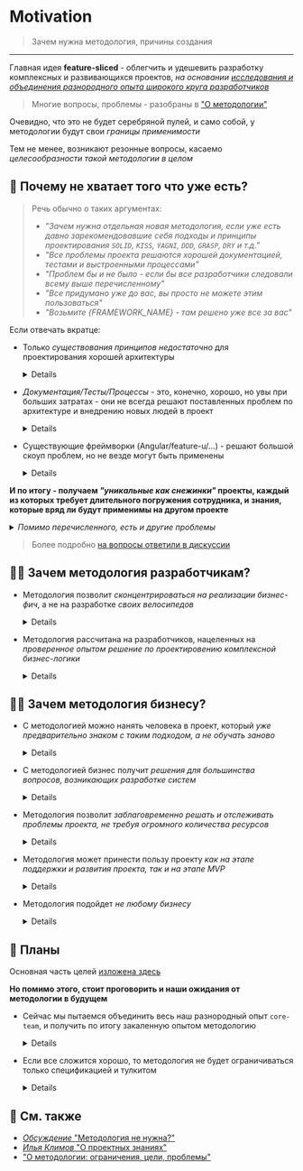 [src-disc]: https://github.com/feature-sliced/wiki/discussions/27
[discussions]: https://github.com/feature-sliced/wiki/discussions
[refs-about]: ./readme.md
[refs-about--goals]: ./readme.md#-цели
[refs-klimov]: https://youtu.be/4xyb_tA-uw0?t=249

# Motivation

> Зачем нужна методология, причины создания
---

Главная идея **feature-sliced** - облегчить и удешевить разработку комплексных и развивающихся проектов, *на основании [исследования и объединения разнородного опыта широкого круга разработчиков][discussions]*
> Многие вопросы, проблемы - разобраны в ["О методологии"][refs-about]

Очевидно, что это не будет серебряной пулей, и само собой, у методологии будут свои *границы применимости*

Тем не менее, возникают резонные вопросы, касаемо *целесообразности такой методологии в целом*

## 🔎 Почему не хватает того что уже есть?
<!--TODO: #existing-solutions -->
> Речь обычно о таких аргументах:
> - *"Зачем нужна отдельная новая методология, если уже есть давно зарекомендовавшие себя подходы и принципы проектирования `SOLID`, `KISS`, `YAGNI`, `DDD`, `GRASP`, `DRY` и т.д."*
> - *"Все проблемы проекта решаются хорошей документацией, тестами и выстроенными процессами"*
> - *"Проблем бы и не было - если бы все разработчики следовали всему выше перечисленному"*
> - *"Все придумано уже до вас, вы просто не можете этим пользоваться"*
> - *"Возьмите {FRAMEWORK_NAME} - там решено уже все за вас"*

Если отвечать вкратце:
- Только *существования принципов недостаточно* для проектирования хорошей архитектуры
    <details>

    > Не все их знают до конца, еще меньше правильно понимают и применяют
    >
    > *Принципы проектирования слишком общие, и не дают конкретного ответа на вопрос 
    > "А как спроектировать структуру и архитектуру масштабируемого и гибкого приложения?"*
    </details>

- *Документация/Тесты/Процессы* - это, конечно, хорошо, но увы при больших затратах - они не всегда решают поставленных проблем по архитектуре и внедрению новых людей в проект
    <details>

    > - Время входа каждого разработчика в проект не сильно уменьшается, т.к. документация чаще всего выйдет огромной / устаревшей
    > - Постоянно следить за тем, что каждый понимает архитектуру одинаково - требует также колоссального количества ресурсов
    > - Не забываем и про bus-factor
    </details>
- Существующие фреймворки (Angular/feature-u/...) - решают большой скоуп проблем, но не везде могут быть применены
    <details>

    > - Имеющиеся решения, как правило, имеют высокий порог входа, из-за чего сложно найти новых разработчиков
    > - Также, чаще всего, выбор технологии уже определен до наступления серьезных проблем в проекте, а потому нужно уметь "работать с тем что есть" - **не привязываясь к технологии**
    > 
    >    *(См. вопросы наподобие "У меня в проекте `React/Vue/Redux/Effector/Mobx/{YOUR_TECH}` - как мне лучше выстроить структуру сущностей и связи между ними?")*
    > 
    > Да, безусловно, готовые решения имеют и свои достоинства, которые мы хотим сохранить и в нашей методологии (например стандартизация проектов, как в Angular)
    </details>

**И по итогу - получаем *"уникальные как снежинки"* проекты, каждый из которых требует длительного погружения сотрудника, и знания, которые вряд ли будут применимы на другом проекте**

<details>
<summary>
<i>Помимо перечисленного, есть и другие проблемы</i>
</summary>

- Никто не гарантирует, что принятое решение оправдает себя в долгосрочной перспективе
   > Т.к. подобные решения (даже если частично) обкатывались только в рамках компании, а также опираются только на опыт самих разработчиков команды
   >
   > @sergeysova: *"Это ровно та ситуация, которая сейчас есть в нашей сфере frontend разработки: каждый лид напридумает себе различных архитектур и структур проекта, при этом не факт, что эти структуры пройдут проверку временем, в итоге кроме него развивать проект могут максимум два человека и каждого нового разработчика нужно погружать снова."*
   >
- Неоткуда взять советов по такой специфичной архитектуре, негде ознакомиться с `best-practices`, опытом других разработчиков и также в целом найти обсуждения сложных кейсов
   > Трудно следить и за тех.долгом по архитектуре в таком случае, т.к. чаще всего нет общепринятых метрик/тулкитов для измерения
</details>


> Более подробно [на вопросы ответили в дискуссии][src-disc]

## 🧑‍💻 Зачем методология разработчикам?
- Методология позволит *сконцентрироваться на реализации бизнес-фич*, а не на разработке *своих велосипедов*
    <details>

    **Т.е. мы тем самым решаем проблему стандартизации решений и архитектур проектов**

    Отдельный вопрос, что методология должна заслужить доверие комьюнити, чтобы другой разработчик мог в имеющиеся у него сроки ознакомиться и положиться на нее при решении проблем своего проекта
    </details>

- Методология рассчитана на разработчиков, нацеленных на *проверенное опытом решение по проектировению комплексной бизнес-логики*
    <details>

    Однако ясно, что методология - это в целом про набор best-practices, статьи от методологии, рассматривающих определенные проблемы и кейсы при разработке

    **Поэтому - польза от методологии может затронуть и всех остальных, кто так или иначе сталкивается с проблемами при разработке и проектировании**
    </details>

## 🧑‍💼 Зачем методология бизнесу?
- С методологией можно нанять человека в проект, который *уже предварительно знаком с таким подходом, а не обучать заново*
    <details>

    Появляются доп. гарантии найти людей на следующие итерации проекта
    </details>
- С методологией бизнес получит *решения для большинства вопросов, возникающих разработке систем*
    <details>

    Поскольку чаще всего бизнес хочет получить фреймворк/решение, которое бы решало львиную долю проблем при развитии проекта
    </details>

- Методология позволит *заблаговременно решать и отслеживать проблемы проекта, не требуя огромного количества ресурсов*
    <details>

    **Чаще всего тех.долг копится и копится со временем, и ответственность за его разрешение лежит и на лиде, и на команде**

    Методология же позволит *заранее предупреждать* возможные проблемы при масштабировании и развитии проекта
    </details>

- Методология может принести пользу проекту *как на этапе поддержки и развития проекта, так и на этапе MVP*
    <details>

    Да, на MVP чаще всего важнее *"фичи, а не заложенная на будущее архитектура"*

    Но даже в условиях ограниченных сроков, зная best-practices из методологии - можно *"обойтись малой кровью"*, при проектировании MVP-версии системы, находя разумный компромисс
    (нежели лепить фичи "как попало")

    > То же самое можно сказать и про тестирование
    </details>

- Методология подойдет *не любому бизнесу*
    <details>

    ### Наша методология не нужна, если
    - Проект будет жить короткое время
    - Бизнес не понимает важность рефакторинга, с временным прекращением деливеринга фич
    - Бизнесу важнее поскорей закрыть заказы, без дальнейшей поддержки

    ### Если говорить про размеры...
    - **Малый бизнес** - чаще всего нуждается в готовом и очень быстром решении. Только при росте бизнеса (хотя бы до почти среднего), он понимает - чтобы клиенты продолжали пользоваться, нужно в том числе уделить время качеству и стабильности разрабатываемых решений
    - **Средний бизнес** - обычно понимает все проблемы разработки, и даже если приходится *"устраивать гонку за фичами"*, они все равно уделяют время на доработки по качеству, рефакторинг и тесты (и само собой - на хорошую архитектуру)
    - **Большой бизнес** - обычно уже имеет обширную аудиторию, штат сотрудников, и гораздо более обширный набор своих практик, и наверное даже - свой подход к архитектуре, поэтому идея взять чужую - им приходит не так часто
    </details>

## 🚀 Планы
Основная часть целей [изложена здесь][refs-about--goals]

**Но помимо этого, стоит проговорить и наши ожидания от методологии в будущем**

- Сейчас мы пытаемся объединить весь наш разнородный опыт `core-team`, и получить по итогу закаленную опытом методологию
    <details>

    Конечно, мы можем получить по итогу Angular 3.0., но гораздо важней здесь - **исследовать саму проблему проектирования архитектуры сложных систем**
    
    *И да - у нас есть претензии и к текущей версии методологии, но мы хотим общими усилиями прийти к единому и оптимальному решению (учитывая, в том числе, и опыт комьюнити)*
    </details>

- Если все сложится хорошо, то методология не будет ограничиваться только спецификацией и тулкитом
    <details>

    Т.е. при идеальном раскладе
    - возможно будут и доклады, статьи
    - возможно будут `CODE_MODEs` для миграций на другие технологии проектов, написанных согласно методологии
    - не исключено, что по итогу можем дойти и до мейнтейнеров крупных технологических решений
        > Особенно для React, по сравнению с другими фреймворками - это главная проблема, т.к. он не говорит как решать определенные проблемы
        >
        > Потому и получаем уникальные и разнородные решения для React-проектов, из-за чего тратятся дополнительные ресурсы на разработку
    </details>

<!--
Прям руки чешутся переименовать в "Refs", "Further reading"
Когда переведем доку на англ
-->
## 📑 См. также
- [*Обсуждение* "Методология не нужна?"][src-disc]
- [*Илья Климов* "О проектных знаниях"][refs-klimov]
- ["О методологии: ограничения, цели, проблемы"][refs-about]
